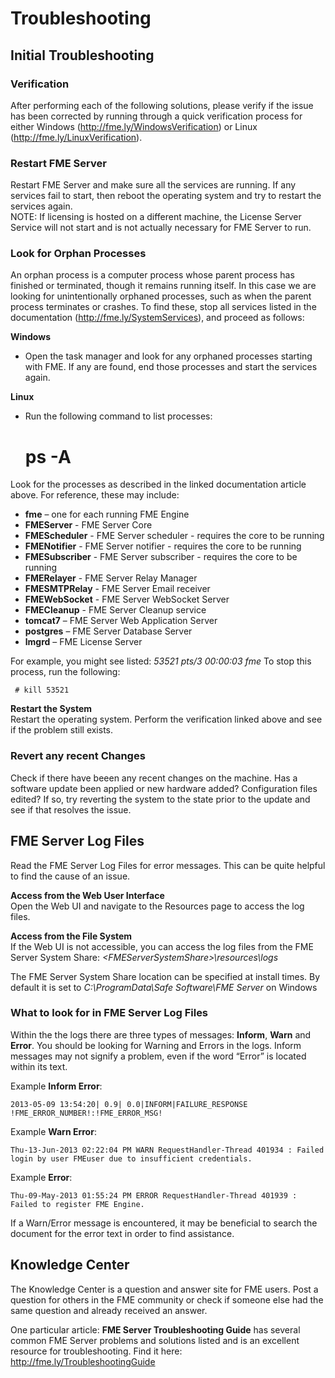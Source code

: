 # Troubleshooting #

## Initial Troubleshooting ##

### Verification ###

After performing each of the following solutions, please verify if the issue has been corrected by running through a quick verification process for either Windows (http://fme.ly/WindowsVerification) or Linux (http://fme.ly/LinuxVerification).

### Restart FME Server ###

Restart FME Server and make sure all the services are running. If any services fail to start, then reboot the operating system and try to restart the services again.
<br>
NOTE: If licensing is hosted on a different machine, the License Server Service will not start and is not actually necessary for FME Server to run.

### Look for Orphan Processes ###

An orphan process is a computer process whose parent process has finished or terminated, though it remains running itself. In this case we are looking for unintentionally orphaned processes, such as when the parent process terminates or crashes. To find these, stop all services listed in the documentation (http://fme.ly/SystemServices), and proceed as follows:

**Windows**
<br>
- Open the task manager and look for any orphaned processes starting with FME. If any are found, end those processes and start the services again.

**Linux**
<br>
- Run the following command to list processes:

	# ps -A

Look for the processes as described in the linked documentation article above. For reference, these may include:

- **fme** – one for each running FME Engine
- **FMEServer** - FME Server Core
- **FMEScheduler** - FME Server scheduler - requires the core to be running
- **FMENotifier** - FME Server notifier - requires the core to be running
- **FMESubscriber** - FME Server subscriber - requires the core to be running
- **FMERelayer** - FME Server Relay Manager
- **FMESMTPRelay** - FME Server Email receiver
- **FMEWebSocket** - FME Server WebSocket Server
- **FMECleanup** - FME Server Cleanup service
- **tomcat7** – FME Server Web Application Server
- **postgres** – FME Server Database Server
- **lmgrd** – FME License Server

For example, you might see listed: *53521 pts/3 00:00:03 fme*
To stop this process, run the following:

	 # kill 53521

**Restart the System**
<br>
Restart the operating system. Perform the verification linked above and see if the problem still exists.

### Revert any recent Changes ###
Check if there have beeen any recent changes on the machine. Has a software update been applied or new hardware added? Configuration files edited? If so, try reverting the system to the state prior to the update and see if that resolves the issue.

## FME Server Log Files ##

Read the FME Server Log Files for error messages. This can be quite helpful to find the cause of an issue.

**Access from the Web User Interface** 
<br>
Open the Web UI and navigate to the Resources page to access the log files.

**Access from the File System**
<br>
If the Web UI is not accessible, you can access the log files from the FME Server System Share: *<FMEServerSystemShare\>\resources\logs*

The FME Server System Share location can be specified at install times. By default it is set to *C:\ProgramData\Safe Software\FME Server* on Windows

### What to look for in FME Server Log Files ###

Within the the logs there are three types of messages: **Inform**, **Warn** and **Error**. You should be looking for Warning and Errors in the logs. Inform messages may not signify a problem, even if the word “Error” is located within its text.

Example **Inform Error**:

	2013-05-09 13:54:20| 0.9| 0.0|INFORM|FAILURE_RESPONSE !FME_ERROR_NUMBER!:!FME_ERROR_MSG!

Example **Warn Error**:

	Thu-13-Jun-2013 02:22:04 PM WARN RequestHandler-Thread 401934 : Failed login by user FMEuser due to insufficient credentials.

Example **Error**:

	Thu-09-May-2013 01:55:24 PM ERROR RequestHandler-Thread 401939 : Failed to register FME Engine.

If a Warn/Error message is encountered, it may be beneficial to search the document for the error text in order to find assistance.

## Knowledge Center ##

The Knowledge Center is a question and answer site for FME users. Post a question for others in the FME community or check if someone else had the same question and already received an answer.

One particular article: **FME Server Troubleshooting Guide** has several common FME Server problems and solutions listed and is an excellent resource for troubleshooting. Find it here: http://fme.ly/TroubleshootingGuide